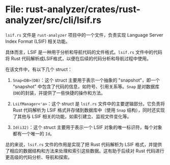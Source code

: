 # File: rust-analyzer/crates/rust-analyzer/src/cli/lsif.rs

`lsif.rs` 文件是 `rust-analyzer` 项目中的一个文件，负责实现 Language Server Index Format (LSIF) 相关功能。

具体而言，LSIF 是一种用于分析和导航代码的文件格式。`lsif.rs` 文件中的代码将 Rust 代码解析成LSIF格式，以便在后续的代码分析和导航过程中使用。

在该文件中，有以下几个 struct：

1. `Snap<DB>(DB)`：这个 struct 主要用于表示一个抽象的 "snapshot"，即一个 "snapshot" 中包含了代码的信息，如符号、引用关系等。`Snap` 是对数据库(`DB`)的封装，并提供了一些快捷的操作和方法。

2. `LsifManager<'a>`：这个 struct 是 `lsif.rs` 文件中的主要逻辑部分。它负责将 Rust 代码解析为 LSIF 格式并存储到数据库中（使用 `Snap` 结构），同时还实现了其他与 LSIF 相关的功能，如索引建立、监视文件变化等。

3. `Id(i32)`：这个 struct 主要用于表示一个 LSIF 对象的唯一标识符，每个对象都有一个唯一的 `Id`。

总的来说，`lsif.rs` 文件的作用是实现了把 Rust 代码解析为 LSIF 格式，并提供了相应的数据结构和方法来处理和索引这些数据。这有助于后续对 Rust 代码进行更高级的代码分析、导航和探索。

